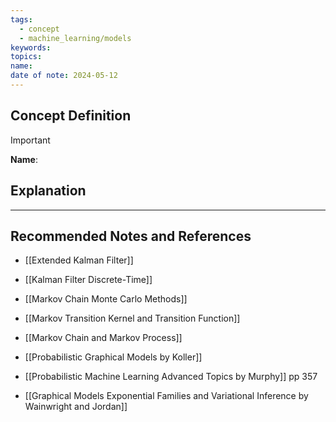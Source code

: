 ```yaml
---
tags:
  - concept
  - machine_learning/models
keywords: 
topics: 
name: 
date of note: 2024-05-12
---
```


## Concept Definition

>[!important]
>**Name**: 



## Explanation





-----------
##  Recommended Notes and References


- [[Extended Kalman Filter]]
- [[Kalman Filter Discrete-Time]]



- [[Markov Chain Monte Carlo Methods]]
- [[Markov Transition Kernel and Transition Function]]
- [[Markov Chain and Markov Process]]

- [[Probabilistic Graphical Models by Koller]]
- [[Probabilistic Machine Learning Advanced Topics by Murphy]] pp 357
- [[Graphical Models Exponential Families and Variational Inference by Wainwright and Jordan]]